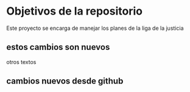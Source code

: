 # Objetivos de la repositorio

Este proyecto se encarga de manejar los planes de la liga de la justicia

## estos cambios son nuevos
otros textos


## cambios nuevos desde github
